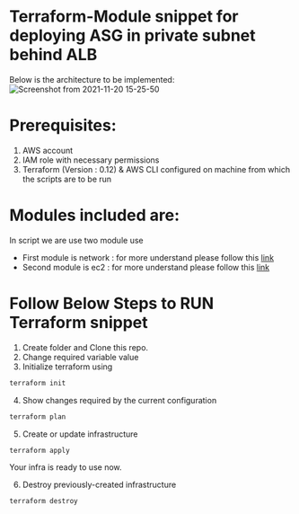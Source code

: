 # Terraform-Module snippet for deploying ASG in private subnet behind ALB 

Below is the architecture to be implemented:
![Screenshot from 2021-11-20 15-25-50](https://user-images.githubusercontent.com/21075788/142722126-ea486c98-4e94-4492-9cf8-172456154eae.png)

# Prerequisites:
1. AWS account
2. IAM role with necessary permissions
3. Terraform (Version : 0.12) & AWS CLI configured on machine from which the scripts are to be run 


# Modules included are:

In script we are use two module use
- First module is network : for more understand please follow this [link](https://github.com/mehulbudasna/Terraform-Module/blob/main/network/README.md)
- Second module is ec2 : for more understand please follow this [link](https://github.com/mehulbudasna/Terraform-Module/blob/main/ec2/README.md)

# Follow Below Steps to RUN Terraform snippet

1. Create folder and Clone this repo.
2. Change required variable value
3. Initialize terraform using 
```bash
terraform init
```
4. Show changes required by the current configuration 
```bash
terraform plan
```
5. Create or update infrastructure 
```bash
terraform apply
```
Your infra is ready to use now.

6. Destroy previously-created infrastructure 
```bash
terraform destroy
```